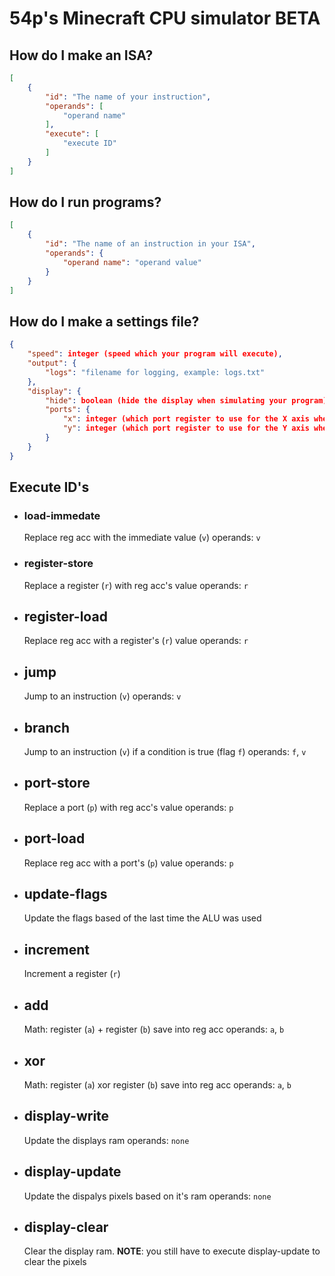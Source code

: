 # 54p's Minecraft CPU simulator BETA

## How do I make an ISA?

```json
[
    {
        "id": "The name of your instruction",
        "operands": [
            "operand name"
        ],
        "execute": [
            "execute ID"
        ]
    }
]
```

## How do I run programs?

```json
[
    {
        "id": "The name of an instruction in your ISA",
        "operands": {
            "operand name": "operand value"
        }
    }
]
```

## How do I make a settings file?

```json
{
    "speed": integer (speed which your program will execute),
    "output": {
        "logs": "filename for logging, example: logs.txt"
    },
    "display": {
        "hide": boolean (hide the display when simulating your program) NOTE: if you do not hide the display, you will not be able to view data like register values, etc,
        "ports": {
            "x": integer (which port register to use for the X axis when plotting pixels),
            "y": integer (which port register to use for the Y axis when plotting pixels)
        }
    }
}
```

## Execute ID's

- ### load-immedate
    Replace reg acc with the immediate value (`v`)
    operands: `v`
- ### register-store
    Replace a register (`r`) with reg acc's value
    operands: `r`
- ## register-load
    Replace reg acc with a register's (`r`) value
    operands: `r`
- ## jump
    Jump to an instruction (`v`)
    operands: `v`
- ## branch
    Jump to an instruction (`v`) if a condition is true (flag `f`)
    operands: `f`, `v`
- ## port-store
    Replace a port (`p`) with reg acc's value
    operands: `p`
- ## port-load
    Replace reg acc with a port's (`p`) value
    operands: `p`
- ## update-flags
    Update the flags based of the last time the ALU was used
- ## increment
    Increment a register (`r`)
- ## add
    Math: register (`a`) + register (`b`) save into reg acc
    operands: `a`, `b`
- ## xor
    Math: register (`a`) xor register (`b`) save into reg acc
    operands: `a`, `b`
- ## display-write
    Update the displays ram
    operands: `none`
- ## display-update
    Update the dispalys pixels based on it's ram
    operands: `none`
- ## display-clear
    Clear the display ram. **NOTE**: you still have to execute display-update to clear the pixels